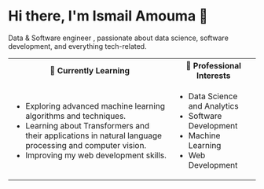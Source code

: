 <h1>Hi there, I'm Ismail Amouma 👋</h1>

<p>Data & Software engineer , passionate about data science, software development, and everything tech-related.</p>

<table>
  <tr>
    <th>🌱 Currently Learning</th>
    <th>💼 Professional Interests</th>
  </tr>
  <tr>
    <td>
      <ul>
        <li>Exploring advanced machine learning algorithms and techniques.</li>
        <li>Learning about Transformers and their applications in natural language processing and computer vision.</li>
        <li>Improving my web development skills.</li>
      </ul>
    </td>
    <td>
      <ul>
        <li>Data Science and Analytics</li>
        <li>Software Development</li>
        <li>Machine Learning</li>
        <li>Web Development</li>
      </ul>
    </td>
  </tr>
</table>



